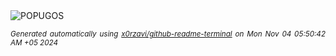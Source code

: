 <div align="justify">
<picture>
    <source media="(prefers-color-scheme: dark)" srcset="https://i.ibb.co/D5SZNBc/output-gif.gif">
    <source media="(prefers-color-scheme: light)" srcset="https://i.ibb.co/D5SZNBc/output-gif.gif">
    <img alt="POPUGOS" src="https://i.ibb.co/D5SZNBc/output-gif.gif">
</picture>

<sub><i>Generated automatically using [x0rzavi/github-readme-terminal](https://github.com/x0rzavi/github-readme-terminal) on Mon Nov 04 05:50:42 AM +05 2024</i></sub>
</div>